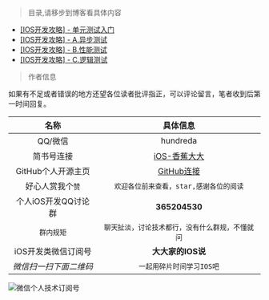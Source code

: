 >目录,请移步到博客看具体内容

- [[IOS开发攻略] - 单元测试入门](http://www.jianshu.com/p/e1b3fab18651)
- [[IOS开发攻略] - A.异步测试](http://www.jianshu.com/p/4e9abc903829)
- [[IOS开发攻略] - B.性能测试](http://www.jianshu.com/p/dd11335a7c16)
- [[IOS开发攻略] - C.逻辑测试](http://www.jianshu.com/p/ec678d9b460b)



>作者信息


如果有不足或者错误的地方还望各位读者批评指正，可以评论留言，笔者收到后第一时间回复。

|名称|具体信息|
|:--:|:--:|
|QQ/微信|hundreda |
|简书号连接|[iOS-香蕉大大](http://www.jianshu.com/users/a3ae6d7c68b6/latest_articles)|
|GitHub个人开源主页|[GitHub连接](https://github.com/OneHundredSir)|
|好心人赏我个`赞`|`欢迎各位前来查看，star,感谢各位的阅读`|
|个人iOS开发QQ讨论群|**365204530**|
|`群内规矩`|`聊天扯淡，讨论技术都行，没有什么群规，不懂就问`|
|iOS开发类微信订阅号|**大大家的IOS说**|
|*微信扫一扫下面二维码* |`一起用碎片时间学习IOS吧`|


![微信个人技术订阅号](http://upload-images.jianshu.io/upload_images/1730495-755d908f00d77cf8.gif?imageMogr2/auto-orient/strip)
